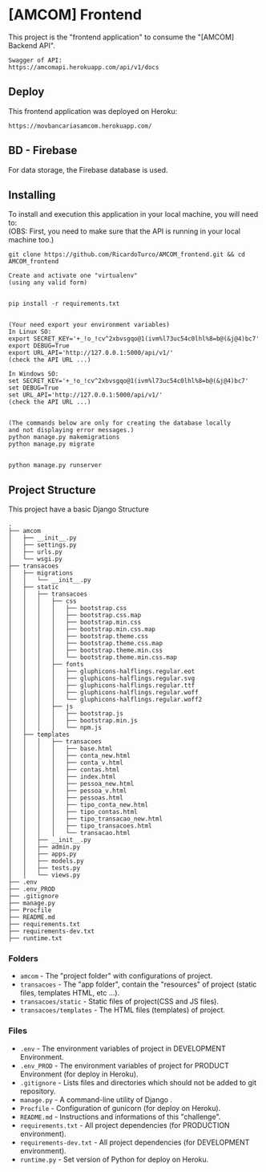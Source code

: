 # [AMCOM] Frontend
This project is the "frontend application" to consume the "[AMCOM] Backend API".   
```
Swagger of API: 
https://amcomapi.herokuapp.com/api/v1/docs
```

## Deploy

This frontend application was deployed on Heroku:
```
https://movbancariasamcom.herokuapp.com/
```
## BD - Firebase

For data storage, the Firebase database is used.  

## Installing

To install and execution this application in your local machine, you will need to:  
(OBS: First, you need to make sure that the API is running in your local machine too.)

```
git clone https://github.com/RicardoTurco/AMCOM_frontend.git && cd AMCOM_frontend

Create and activate one "virtualenv"
(using any valid form) 


pip install -r requirements.txt


(Your need export your environment variables)
In Linux SO:
export SECRET_KEY='+_!o_!cv^2xbvsgqo@1(ivm%l73uc54c0lhl%8=b@(&j@4)bc7'
export DEBUG=True
export URL_API='http://127.0.0.1:5000/api/v1/'
(check the API URL ...)

In Windows SO:
set SECRET_KEY='+_!o_!cv^2xbvsgqo@1(ivm%l73uc54c0lhl%8=b@(&j@4)bc7'
set DEBUG=True
set URL_API='http://127.0.0.1:5000/api/v1/'
(check the API URL ...)


(The commands below are only for creating the database locally  
and not displaying error messages.)
python manage.py makemigrations
python manage.py migrate


python manage.py runserver
```

## Project Structure

This project have a basic Django Structure
```
.
├── amcom
│   ├── __init__.py
│   ├── settings.py
│   ├── urls.py
│   └── wsgi.py
├── transacoes
│   ├── migrations
│   │   └── __init__.py
│   ├── static
│   │   ├── transacoes
│   │   │   ├── css
│   │   │   │   ├── bootstrap.css
│   │   │   │   ├── bootstrap.css.map
│   │   │   │   ├── bootstrap.min.css
│   │   │   │   ├── bootstrap.min.css.map
│   │   │   │   ├── bootstrap.theme.css
│   │   │   │   ├── bootstrap.theme.css.map
│   │   │   │   ├── bootstrap.theme.min.css
│   │   │   │   └── bootstrap.theme.min.css.map
│   │   │   ├── fonts
│   │   │   │   ├── gluphicons-halflings.regular.eot
│   │   │   │   ├── gluphicons-halflings.regular.svg
│   │   │   │   ├── gluphicons-halflings.regular.ttf
│   │   │   │   ├── gluphicons-halflings.regular.woff
│   │   │   │   └── gluphicons-halflings.regular.woff2
│   │   │   ├── js
│   │   │   │   ├── bootstrap.js
│   │   │   │   ├── bootstrap.min.js
│   │   │   │   └── npm.js
│   ├── templates
│   │   │   ├── transacoes
│   │   │   │   ├── base.html
│   │   │   │   ├── conta_new.html
│   │   │   │   ├── conta_v.html
│   │   │   │   ├── contas.html
│   │   │   │   ├── index.html
│   │   │   │   ├── pessoa_new.html
│   │   │   │   ├── pessoa_v.html
│   │   │   │   ├── pessoas.html
│   │   │   │   ├── tipo_conta_new.html
│   │   │   │   ├── tipo_contas.html
│   │   │   │   ├── tipo_transacao_new.html
│   │   │   │   ├── tipo_transacoes.html
│   │   │   │   └── transacao.html
│   │   ├── __init__.py
│   │   ├── admin.py
│   │   ├── apps.py
│   │   ├── models.py
│   │   ├── tests.py
│   │   └── views.py
├── .env
├── .env_PROD
├── .gitignore
├── manage.py
├── Procfile
├── README.md
├── requirements.txt
├── requirements-dev.txt
├── runtime.txt

```

### Folders

* `amcom` - The "project folder" with configurations of project.
* `transacoes` - The "app folder", contain the "resources" of project (static files, templates HTML, etc ...).
* `transacoes/static` - Static files of project(CSS and JS files).
* `transacoes/templates` - The HTML files (templates) of project.

### Files

* `.env` - The environment variables of project in DEVELOPMENT Environment.
* `.env_PROD` - The environment variables of project for PRODUCT Environment (for deploy in Heroku).
* `.gitignore` - Lists files and directories which should not be added to git repository.
* `manage.py` - A command-line utility of Django .
* `Procfile` - Configuration of gunicorn (for deploy on Heroku).
* `README.md` - Instructions and informations of this "challenge".
* `requirements.txt` - All project dependencies (for PRODUCTION environment).
* `requirements-dev.txt` - All project dependencies (for DEVELOPMENT environment).
* `runtime.py` - Set version of Python for deploy on Heroku.


